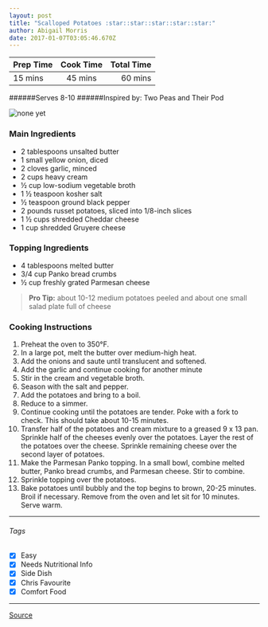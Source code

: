 ```yaml
---
layout: post
title: "Scalloped Potatoes :star::star::star::star::star:"
author: Abigail Morris
date: 2017-01-07T03:05:46.670Z
---
```


| Prep Time  | Cook Time    | Total Time  |
| ---------- |:------------:| -----------:|
| 15 mins    | 45 mins      | 60 mins     |


######Serves 8-10
######Inspired by: Two Peas and Their Pod

![none yet](http://i.imgur.com/IUevUVwl.png)

### Main Ingredients

* 2 tablespoons unsalted butter
* 1 small yellow onion, diced
* 2 cloves garlic, minced
* 2 cups heavy cream
* ½ cup low-sodium vegetable broth
* 1 ½ teaspoon kosher salt
* ½ teaspoon ground black pepper
* 2 pounds russet potatoes, sliced into 1/8-inch slices
* 1 ½ cups shredded Cheddar cheese
* 1 cup shredded Gruyere cheese

### Topping Ingredients
* 4 tablespoons melted butter
* 3/4 cup Panko bread crumbs
* ½ cup freshly grated Parmesan cheese

> **Pro Tip:** about 10-12 medium potatoes peeled and about one small salad plate full of cheese

### Cooking Instructions

1. Preheat the oven to 350°F.
2. In a large pot, melt the butter over medium-high heat. 
3. Add the onions and saute until translucent and softened. 
4. Add the garlic and continue cooking for another minute
5. Stir in the cream and vegetable broth.
6. Season with the salt and pepper.
7. Add the potatoes and bring to a boil.
8. Reduce to a simmer.
9. Continue cooking until the potatoes are tender. Poke with a fork to check. This should take about 10-15 minutes.
10. Transfer half of the potatoes and cream mixture to a greased 9 x 13 pan. Sprinkle half of the cheeses evenly over the potatoes. Layer the rest of the potatoes over the cheese. Sprinkle remaining cheese over the second layer of potatoes.
11. Make the Parmesan Panko topping. In a small bowl, combine melted butter, Panko bread crumbs, and Parmesan cheese. Stir to combine.
12. Sprinkle topping over the potatoes.
13. Bake potatoes until bubbly and the top begins to brown, 20-25 minutes. Broil if necessary. Remove from the oven and let sit for 10 minutes. Serve warm.


---

###### Tags
- [x] Easy
- [x] Needs Nutritional Info
- [x] Side Dish
- [x] Chris Favourite
- [x] Comfort Food

---

[Source](http://www.twopeasandtheirpod.com/parmesan-crusted-scalloped-potatoes/#_a5y_p=1496216)

